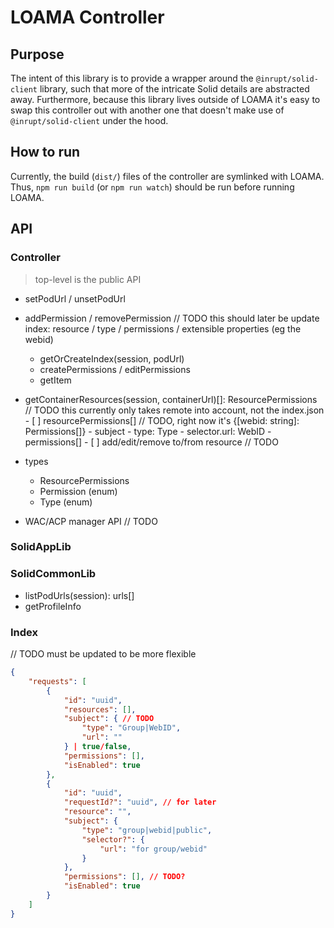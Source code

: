 # LOAMA Controller

## Purpose

The intent of this library is to provide a wrapper around the `@inrupt/solid-client` library, such that more of the intricate Solid details are abstracted away. Furthermore, because this library lives outside of LOAMA it's easy to swap this controller out with another one that doesn't make use of `@inrupt/solid-client` under the hood.

## How to run

Currently, the build (`dist/`) files of the controller are symlinked with LOAMA. Thus, `npm run build` (or `npm run watch`) should be run before running LOAMA.

## API

### Controller

> top-level is the public API

- setPodUrl / unsetPodUrl
- addPermission / removePermission // TODO this should later be update index: resource / type / permissions / extensible properties (eg the webid)
  - getOrCreateIndex(session, podUrl)
  - createPermissions / editPermissions
  - getItem
- getContainerResources(session, containerUrl)[]: ResourcePermissions // TODO this currently only takes remote into account, not the index.json
      - [ ] resourcePermissions[] // TODO, right now it's {[webid: string]: Permissions[]}
        - subject
          - type: Type
          - selector.url: WebID
        - permissions[]
      - [ ] add/edit/remove to/from resource // TODO
- types
  - ResourcePermissions
  - Permission (enum)
  - Type (enum)

- WAC/ACP manager API // TODO

### SolidAppLib

### SolidCommonLib

- listPodUrls(session): urls[]
- getProfileInfo

### Index

// TODO must be updated to be more flexible

```json
{
    "requests": [
        {
            "id": "uuid",
            "resources": [],
            "subject": { // TODO
                "type": "Group|WebID",
                "url": ""
            } | true/false,
            "permissions": [],
            "isEnabled": true
        },
        {
            "id": "uuid",
            "requestId?": "uuid", // for later
            "resource": "",
            "subject": {
                "type": "group|webid|public",
                "selector?": {
                    "url": "for group/webid"
                }
            },
            "permissions": [], // TODO?
            "isEnabled": true
        }
    ]
}
```
